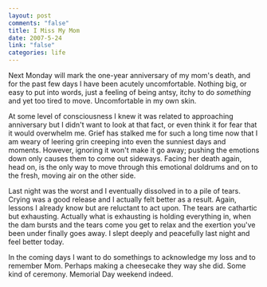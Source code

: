 ```yaml
--- 
layout: post
comments: "false"
title: I Miss My Mom
date: 2007-5-24
link: "false"
categories: life
---
```

Next Monday will mark the one-year anniversary of my mom's death, and for the past few days I have been acutely uncomfortable.  Nothing big, or easy to put into words, just a feeling of being antsy, itchy to do <i>something</i> and yet too tired to move.  Uncomfortable in my own skin.

At some level of consciousness I knew it was related to approaching anniversary but I didn't want to look at that fact, or even think it for fear that it would overwhelm me.  Grief has stalked me for such a long time now that I am weary of leering grin creeping into even the sunniest days and moments.  However, ignoring it won't make it go away; pushing the emotions down only causes them to come out sideways.  Facing her death again, head on, is the only way to move through this emotional doldrums and on to the fresh, moving air on the other side.

Last night was the worst and I eventually dissolved in to a pile of tears.  Crying was a good release and I actually felt better as a result.  Again, lessons I already know but are reluctant to act upon.  The tears are cathartic but exhausting.  Actually what is exhausting is holding everything in, when the dam bursts and the tears come you get to relax and the exertion you've been under finally goes away.  I slept deeply and peacefully last night and feel better today.

In the coming days I want to do somethings to acknowledge my loss and to remember Mom.  Perhaps making a cheesecake they way she did.  Some kind of ceremony.   Memorial Day weekend indeed.
